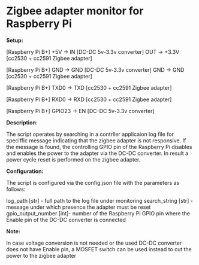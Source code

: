# Zigbee adapter monitor for Raspberry Pi

**Setup:**

[Raspberry Pi B+] +5V    ->   IN  [DC-DC 5v-3.3v converter] OUT     ->  +3.3V [cc2530 + cc2591 Zigbee adapter]

[Raspberry Pi B+] GND    ->   GND [DC-DC 5v-3.3v converter] GND     ->  GND   [cc2530 + cc2591 Zigbee adapter]

[Raspberry Pi B+] TXD0   ->   TXD [cc2530 + cc2591 Zigbee adapter]

[Raspberry Pi B+] RXD0   ->   RXD [cc2530 + cc2591 Zigbee adapter] 

[Raspberry Pi B+] GPIO23 ->   EN  [DC-DC 5v-3.3v converter]


**Description**:

The script operates by searching in a contrller applicaion log file for speciffic message indicating that the zigbee adapter is not responsive.
If the message is found, the controlling GPIO pin of the Raspberry Pi disables and enables the power to the adapter via the DC-DC converter.
In result a power cycle reset is performed on the zigbee adapter.

**Configuration:**

The script is configured via the config.json file with the parameters as follows:


log_path [str] - full path to the log file under monitoring
search_string [str] - message under which presence the adapter must be reset
gpio_output_number [int]- number of the Raspberry Pi GPIO pin where the Enable pin of the DC-DC converter is connected

**Note:**

In case voltage conversion is not needed or the used DC-DC converter does not have Enable pin, a MOSFET switch can be used instead to cut the power to the zigbee adapter
